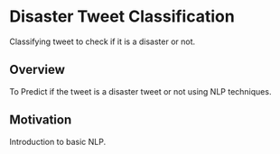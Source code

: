 # Disaster Tweet Classification
Classifying tweet to check if it is a disaster or not.

## Overview ##

To Predict if the tweet is a disaster tweet or not using NLP techniques. 


## Motivation ##

Introduction to basic NLP.
